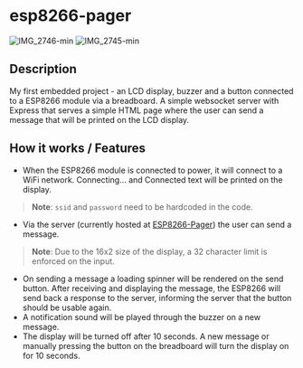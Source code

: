 # esp8266-pager

![IMG_2746-min](https://github.com/user-attachments/assets/d8434821-6b43-43ff-b8af-9790eba6b979)
![IMG_2745-min](https://github.com/user-attachments/assets/6ac1f94b-ea68-4ae6-a0b5-b354ff05ec5e)


## Description
My first embedded project - an LCD display, buzzer and a button connected to a ESP8266 module via a breadboard. A simple websocket server with Express that serves a simple HTML page where the user can send a message that will be printed on the LCD display.

## How it works / Features
- When the ESP8266 module is connected to power, it will connect to a WiFi network. Connecting... and Connected text will be printed on the display.
> **Note**: `ssid` and `password` need to be hardcoded in the code.
- Via the server (currently hosted at [ESP8266-Pager](https://esp8266-pager.onrender.com)) the user can send a message.
> **Note**: Due to the 16x2 size of the display, a 32 character limit is enforced on the input.
- On sending a message a loading spinner will be rendered on the send button. After receiving and displaying the message, the ESP8266 will send back a response to the server, informing the server that the button should be usable again.
- A notification sound will be played through the buzzer on a new message.
- The display will be turned off after 10 seconds. A new message or manually pressing the button on the breadboard will turn the display on for 10 seconds.
